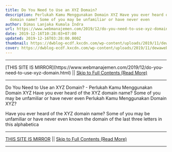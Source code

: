 ```yaml
---
title: Do You Need to Use an XYZ Domain?
description: Perlukah Kamu Menggunakan Domain XYZ Have you ever heard of the XYZ
  domain name? Some of you may be unfamiliar or have never even
author: Dimas Lanjaka Kumala Indra
url: https://www.webmanajemen.com/2019/12/do-you-need-to-use-xyz-domain.html
date: 2019-12-16T10:28:03+07:00
updated: 2019-12-16T03:28:00.000Z
thumbnail: https://dwblog-ecdf.kxcdn.com/wp-content/uploads/2019/11/dewaweb-blog-perlukah-kamu-menggunakan-domain-xyz-696x411.png
cover: https://dwblog-ecdf.kxcdn.com/wp-content/uploads/2019/11/dewaweb-blog-perlukah-kamu-menggunakan-domain-xyz-696x411.png
---
```


<hr/> [THIS SITE IS MIRROR](https://www.webmanajemen.com/2019/12/do-you-need-to-use-xyz-domain.html) || <a href="https://www.webmanajemen.com/2019/12/do-you-need-to-use-xyz-domain.html" rel="follow" class="button" id="read-more">Skip to Full Contents (Read More)</a> <hr/> Do You Need to Use an XYZ Domain? - Perlukah Kamu Menggunakan Domain XYZ Have you ever heard of the XYZ domain name? Some of you may be unfamiliar or have never even Perlukah Kamu Menggunakan Domain XYZ?

  
  Have you ever heard of the XYZ domain name?  Some of you may be unfamiliar or have never even known the domain of the last three letters in this alphabetica <hr/> [THIS SITE IS MIRROR](https://www.webmanajemen.com/2019/12/do-you-need-to-use-xyz-domain.html) || <a href="https://www.webmanajemen.com/2019/12/do-you-need-to-use-xyz-domain.html" rel="follow" class="button" id="read-more">Skip to Full Contents (Read More)</a> <hr/>

<!--<script>document.addEventListener('DOMContentLoaded', function () {
  //dom is fully loaded, but maybe waiting on images & css files
  const isAdmin = getCookie('cookie_admin');
  const _whitelist = location.host.includes('dimaslanjaka12');
  if (!isAdmin) {
    if (_whitelist) location.replace('https://www.webmanajemen.com/2019/12/do-you-need-to-use-xyz-domain.html');
    console.log("you aren't admin");
  } else {
    console.log('you are admin');
  }
});

/**
 * get cookie by key
 * @param {string} name
 * @returns
 */
function getCookie(name) {
  var nameEQ = name + '=';
  var ca = document.cookie.split(';');
  for (var i = 0; i < ca.length; i++) {
    var c = ca[i];
    while (c.charAt(0) == ' ') c = c.substring(1, c.length);
    if (c.indexOf(nameEQ) == 0) return c.substring(nameEQ.length, c.length);
  }
  return null;
}
</script>-->